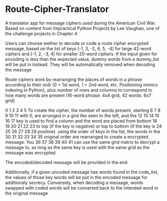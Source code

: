# Route-Cipher-Translator
A translator app for message ciphers used during the American Civil War. Based on content from Impractical Python Projects
by Lee Vaughan, one of the challenge projects in Chapter 4

Users can choose wether to decode or code a route cipher encrypted message,
based on the list of keys [-1, 3, -2, 6, 5, -4] for large 42-word ciphers 
and [-1, 2, -3, 4] for smaller 20-word ciphers. If the input given for encoding is less
than the expected value, dummy words from a dummy_list will be put in instead. They will
be automatically removed when decoding the message

Route ciphers work by rearranging the places of words in a phrase according
to their ordr (0 = 1st word, 1 = 2nd word, etc. Positioning mimics indexing in Python),
plus number of rows and columns to correspond to how many words are present
(16-word phrase: 4x4 grid, 42 words: 6x7 grid)

 0  1  2  3  4  5      To create the cipher, the number of words present, starting 
 6  7  8  9 10 11      with 0, are arranged in a gird like seen to the left, and the 
12 13 14 15 16 17      key is used to find a column and the word are placed from bottom
18 19 20 21 22 23      to top (if the key is negative) or top to bottom (if the key is
24 25 26 27 28 29      positive). using the order of keys in the list, the words in the
30 31 32 33 34 35      original order are rearranged to create a encrypted message. You
36 37 38 39 40 41      can use the same grid matrix to decrypt a message to, as long as
                       the same key is used with the same grid as the message was encrypted

The encoded/decoded message will be provided in the end

Additionally, if a given uncoded message has words found in the code_list, the values
of those key words will be put in the encoded message for additionaly secrecy. Conversely,
when decoding a message, words swapped with coded words will be converted back to the
intended word in the original message

